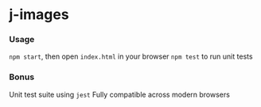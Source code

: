 # j-images

### Usage
`npm start`, then open `index.html` in your browser
`npm test` to run unit tests

### Bonus
Unit test suite using `jest`
Fully compatible across modern browsers